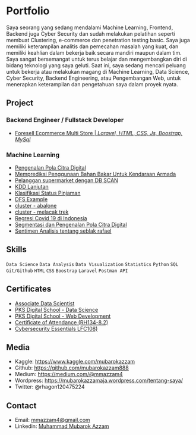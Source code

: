 # Portfolio

Saya seorang yang sedang mendalami Machine Learning, Frontend, Backend juga Cyber Security dan sudah melakukan pelatihan seperti membuat Clustering, e-commerce dan penetration testing basic. Saya juga memiliki keterampilan analitis dan pemecahan masalah yang kuat, dan memiliki keahlian dalam bekerja baik secara mandiri maupun dalam tim. Saya sangat bersemangat untuk terus belajar dan mengembangkan diri di bidang teknologi yang saya geluti. Saat ini, saya sedang mencari peluang untuk bekerja atau melakukan magang di Machine Learning, Data Science, Cyber Security, Backend Engineering, atau Pengembangan Web, untuk menerapkan keterampilan dan pengetahuan saya dalam proyek nyata.

## Project

### Backend Engineer / Fullstack Developer
- [Foresell Ecommerce Multi Store | *Laravel, HTML, CSS, Js, Boostrap, MySql*](https://github.com/baihaqiyazid/project-foresell)

### Machine Learning
- [Pengenalan Pola Citra Digital](https://www.kaggle.com/mubarokazzam/pengenalan-pola-citra-digital)
- [Memprediksi Penggunaan Bahan Bakar Untuk Kendaraan Armada](https://colab.research.google.com/drive/1rrwLDKfy6tUdwt7yG2IXdEwQTaQszfwR#scrollTo=8QbmuNB8Wd2k)
- [Pelanggan supermarket dengan DB SCAN](https://www.kaggle.com/mubarokazzam/pelanggan-supermarket-dengan-db-scan)
- [KDD Lanjutan](https://www.kaggle.com/mubarokazzam/kdd-lanjutan)
- [Klasifikasi Status Pinjaman](https://www.kaggle.com/mubarokazzam/klasifikasi-status-pinjaman)
- [DFS Example](https://www.kaggle.com/mubarokazzam/dfs-example)
- [cluster - abalone](https://www.kaggle.com/mubarokazzam/cluster-abalone)
- [cluster - melacak trek](https://www.kaggle.com/mubarokazzam/cluster-melacak-trek)
- [Regresi Covid 19 di Indonesia](https://www.kaggle.com/mubarokazzam/regresi-covid-19-di-indonesia)
- [Segmentasi dan Pengenalan Pola Citra Digital](https://www.kaggle.com/mubarokazzam/segmentasi-dan-pengenalan-pola-citra-digital)
- [Sentimen Analisis tentang seblak rafael](https://colab.research.google.com/drive/1Oj4i7WE86En_Jbrcq-C9lvuKNaZymCPT?usp=sharing)

## Skills

`Data Science` `Data Analysis` `Data Visualization` 
`Statistics`  `Python` `SQL` `Git/Github` 
`HTML`  `CSS` `Boostrap`  `Laravel` 
`Postman API` 

## Certificates

- [Associate Data Scientist ](https://drive.google.com/file/d/1ndmVN9tbGDc3mzSM_dqwBKkIRAC3LYwT/view)
- [PKS Digital School - Data Science](https://drive.google.com/file/d/1uj--jZYqe4XBFkGZI2uESNTjYu0ymYBY/view)
- [PKS Digital School - Web Development](https://drive.google.com/file/d/1F3Ak4epInPHhZ1NBWghdtDqOzUTagK04/view)
- [Certificate of Attendance (RH134-8.2)](https://drive.google.com/file/d/1uYsJlbOzsJ6naYT2CUesAyphKr76lIBZ/view?usp=sharing)
- [Cybersecurity Essentials LFC108)](https://drive.google.com/file/d/1mGfTNrTP_iyU7xeQur5qK5W6vBuyR7HP/view)


## Media
- Kaggle: https://www.kaggle.com/mubarokazzam
- Github: https://github.com/mubarokazzam888
- Medium: https://medium.com/@mmazzam4
- Wordpress: https://mubarokazzamaja.wordpress.com/tentang-saya/
- Twitter: @rhagon120475224

## Contact
- Email: mmazzam4@gmail.com
- Linkedin: [Muhammad Mubarok Azzam](https://www.linkedin.com/in/muhammad-mubarok-azzam-711a65237/)

